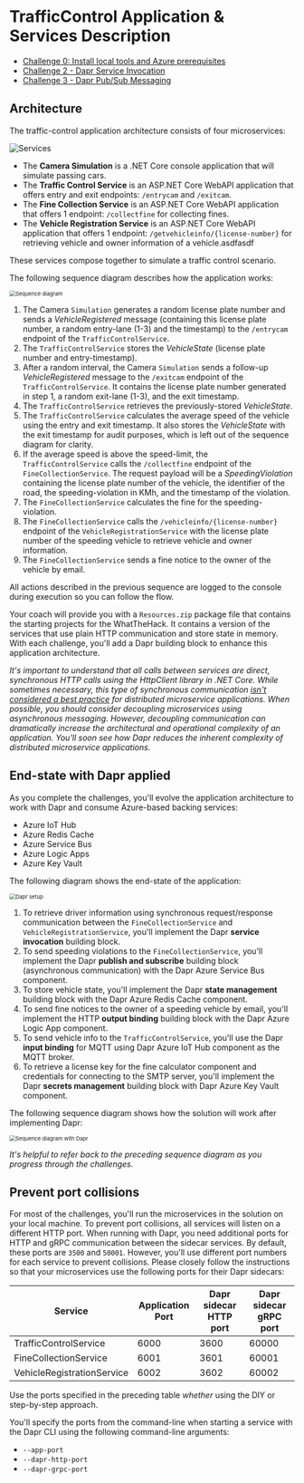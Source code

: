 # TrafficControl Application & Services Description

- [Challenge 0: Install local tools and Azure prerequisites](../Challenge-00.md)
- [Challenge 2 - Dapr Service Invocation](../Challenge-02.md)
- [Challenge 3 - Dapr Pub/Sub Messaging](../Challenge-03.md)

## Architecture

The traffic-control application architecture consists of four microservices:

![Services](../../images/services.png)

- The **Camera Simulation** is a .NET Core console application that will simulate passing cars.
- The **Traffic Control Service** is an ASP.NET Core WebAPI application that offers entry and exit endpoints: `/entrycam` and `/exitcam`.
- The **Fine Collection Service** is an ASP.NET Core WebAPI application that offers 1 endpoint: `/collectfine` for collecting fines.
- The **Vehicle Registration Service** is an ASP.NET Core WebAPI application that offers 1 endpoint: `/getvehicleinfo/{license-number}` for retrieving vehicle and owner information of a vehicle.asdfasdf

These services compose together to simulate a traffic control scenario.

The following sequence diagram describes how the application works:

<img src="../../images/sequence.png" alt="Sequence diagram" style="zoom:67%;" />

1. The Camera `Simulation` generates a random license plate number and sends a _VehicleRegistered_ message (containing this license plate number, a random entry-lane (1-3) and the timestamp) to the `/entrycam` endpoint of the `TrafficControlService`.
1. The `TrafficControlService` stores the _VehicleState_ (license plate number and entry-timestamp).
1. After a random interval, the Camera `Simulation` sends a follow-up _VehicleRegistered_ message to the `/exitcam` endpoint of the `TrafficControlService`. It contains the license plate number generated in step 1, a random exit-lane (1-3), and the exit timestamp.
1. The `TrafficControlService` retrieves the previously-stored _VehicleState_.
1. The `TrafficControlService` calculates the average speed of the vehicle using the entry and exit timestamp. It also stores the _VehicleState_ with the exit timestamp for audit purposes, which is left out of the sequence diagram for clarity.
1. If the average speed is above the speed-limit, the `TrafficControlService` calls the `/collectfine` endpoint of the `FineCollectionService`. The request payload will be a _SpeedingViolation_ containing the license plate number of the vehicle, the identifier of the road, the speeding-violation in KMh, and the timestamp of the violation.
1. The `FineCollectionService` calculates the fine for the speeding-violation.
1. The `FineCollectionService` calls the `/vehicleinfo/{license-number}` endpoint of the `VehicleRegistrationService` with the license plate number of the speeding vehicle to retrieve vehicle and owner information.
1. The `FineCollectionService` sends a fine notice to the owner of the vehicle by email.

All actions described in the previous sequence are logged to the console during execution so you can follow the flow.

Your coach will provide you with a `Resources.zip` package file that contains the starting projects for the WhatTheHack. It contains a version of the services that use plain HTTP communication and store state in memory. With each challenge, you'll add a Dapr building block to enhance this application architecture.

_It's important to understand that all calls between services are direct, synchronous HTTP calls using the HttpClient library in .NET Core. While sometimes necessary, this type of synchronous communication [isn't considered a best practice](https://docs.microsoft.com/dotnet/architecture/cloud-native/service-to-service-communication#requestresponse-messaging) for distributed microservice applications. When possible, you should consider decoupling microservices using asynchronous messaging. However, decoupling communication can dramatically increase the architectural and operational complexity of an application. You'll soon see how Dapr reduces the inherent complexity of distributed microservice applications._

## End-state with Dapr applied

As you complete the challenges, you'll evolve the application architecture to work with Dapr and consume Azure-based backing services:

- Azure IoT Hub
- Azure Redis Cache
- Azure Service Bus
- Azure Logic Apps
- Azure Key Vault

The following diagram shows the end-state of the application:

<img src="../../images/dapr-setup.png" alt="Dapr setup" style="zoom:67%;" />

1. To retrieve driver information using synchronous request/response communication between the `FineCollectionService` and `VehicleRegistrationService`, you'll implement the Dapr **service invocation** building block.
1. To send speeding violations to the `FineCollectionService`, you'll implement the Dapr **publish and subscribe** building block (asynchronous communication) with the Dapr Azure Service Bus component.
1. To store vehicle state, you'll implement the Dapr **state management** building block with the Dapr Azure Redis Cache component.
1. To send fine notices to the owner of a speeding vehicle by email, you'll implement the HTTP **output binding** building block with the Dapr Azure Logic App component.
1. To send vehicle info to the `TrafficControlService`, you'll use the Dapr **input binding** for MQTT using Dapr Azure IoT Hub component as the MQTT broker.
1. To retrieve a license key for the fine calculator component and credentials for connecting to the SMTP server, you'll implement the Dapr **secrets management** building block with Dapr Azure Key Vault component.

The following sequence diagram shows how the solution will work after implementing Dapr:

<img src="../../images/sequence-dapr.png" alt="Sequence diagram with Dapr" style="zoom:67%;" />

_It's helpful to refer back to the preceding sequence diagram as you progress through the challenges._

## Prevent port collisions

For most of the challenges, you'll run the microservices in the solution on your local machine. To prevent port collisions, all services will listen on a different HTTP port. When running with Dapr, you need additional ports for HTTP and gRPC communication between the sidecar services. By default, these ports are `3500` and `50001`. However, you'll use different port numbers for each service to prevent collisions. Please closely follow the instructions so that your microservices use the following ports for their Dapr sidecars:

| Service                    | Application Port | Dapr sidecar HTTP port | Dapr sidecar gRPC port |
| -------------------------- | ---------------- | ---------------------- | ---------------------- |
| TrafficControlService      | 6000             | 3600                   | 60000                  |
| FineCollectionService      | 6001             | 3601                   | 60001                  |
| VehicleRegistrationService | 6002             | 3602                   | 60002                  |

Use the ports specified in the preceding table _whether_ using the DIY or step-by-step approach.

You'll specify the ports from the command-line when starting a service with the Dapr CLI using the following command-line arguments:

- `--app-port`
- `--dapr-http-port`
- `--dapr-grpc-port`
